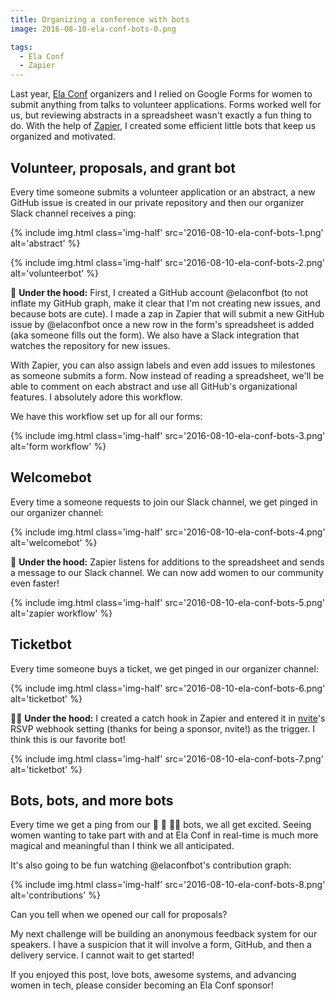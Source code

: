 ```yaml
---
title: Organizing a conference with bots
image: 2016-08-10-ela-conf-bots-0.png

tags:
  - Ela Conf
  - Zapier
---
```


Last year, [Ela Conf](https://elaconf.github.io/) organizers and I relied on Google Forms for women to submit anything from talks to volunteer applications. Forms worked well for us, but reviewing abstracts in a spreadsheet wasn't exactly a fun thing to do. With the help of [Zapier](https://zapier.com/), I created some efficient little bots that keep us organized and motivated.

## Volunteer, proposals, and grant bot

Every time someone submits a volunteer application or an abstract, a new GitHub issue is created in our private repository and then our organizer Slack channel receives a ping:

{% include img.html class='img-half' src='2016-08-10-ela-conf-bots-1.png' alt='abstract' %}

{% include img.html class='img-half' src='2016-08-10-ela-conf-bots-2.png' alt='volunteerbot' %}

:raising_hand: **Under the hood:** First, I created a GitHub account @elaconfbot (to not inflate my GitHub graph, make it clear that I'm not creating new issues, and because bots are cute). I made a zap in Zapier that will submit a new GitHub issue by @elaconfbot once a new row in the form's spreadsheet is added (aka someone fills out the form). We also have a Slack integration that watches the repository for new issues.

With Zapier, you can also assign labels and even add issues to milestones as someone submits a form. Now instead of reading a spreadsheet, we'll be able to comment on each abstract and use all GitHub's organizational features. I absolutely adore this workflow.

We have this workflow set up for all our forms:

{% include img.html class='img-half' src='2016-08-10-ela-conf-bots-3.png' alt='form workflow' %}

## Welcomebot

Every time a someone requests to join our Slack channel, we get pinged in our organizer channel:

{% include img.html class='img-half' src='2016-08-10-ela-conf-bots-4.png' alt='welcomebot' %}

:wave: **Under the hood:** Zapier listens for additions to the spreadsheet and sends a message to our Slack channel. We can now add women to our community even faster!

{% include img.html class='img-half' src='2016-08-10-ela-conf-bots-5.png' alt='zapier workflow' %}

## Ticketbot

Every time someone buys a ticket, we get pinged in our organizer channel:

{% include img.html class='img-half' src='2016-08-10-ela-conf-bots-6.png' alt='ticketbot' %}

:ok_woman: **Under the hood:** I created a catch hook in Zapier and entered it in [nvite](https://nvite.com)'s RSVP webhook setting (thanks for being a sponsor, nvite!) as the trigger. I think this is our favorite bot!

{% include img.html class='img-half' src='2016-08-10-ela-conf-bots-7.png' alt='ticketbot' %}

## Bots, bots, and more bots

Every time we get a ping from our :raising_hand: :wave: :ok_woman: bots, we all get excited. Seeing women wanting to take part with and at Ela Conf in real-time is much more magical and meaningful than I think we all anticipated.

It's also going to be fun watching @elaconfbot's contribution graph:

{% include img.html class='img-half' src='2016-08-10-ela-conf-bots-8.png' alt='contributions' %}

Can you tell when we opened our call for proposals?

My next challenge will be building an anonymous feedback system for our speakers. I have a suspicion that it will involve a form, GitHub, and then a delivery service. I cannot wait to get started!

If you enjoyed this post, love bots, awesome systems, and advancing women in tech, please consider becoming an Ela Conf sponsor!
